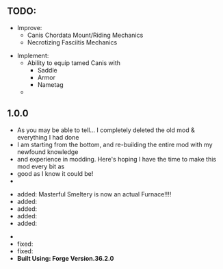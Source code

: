 ## TODO:
* Improve:
	- Canis Chordata Mount/Riding Mechanics
	- Necrotizing Fasciitis Mechanics

+ Implement:
	- Ability to equip tamed Canis with 
		- Saddle
		- Armor
		- Nametag
	- 
	

## 1.0.0
* As you may be able to tell... I completely deleted the old mod & everything I had done
* 	I am starting from the bottom, and re-building the entire mod with my newfound knowledge
*	and experience in modding. Here's hoping I have the time to make this mod every bit as
*	good as I know it could be!
* 
+ added: Masterful Smeltery is now an actual Furnace!!!!
+ added: 
+ added: 
+ added: 
+ added: 
* 
* fixed: 
* fixed: 
* __Built Using: Forge Version.36.2.0__